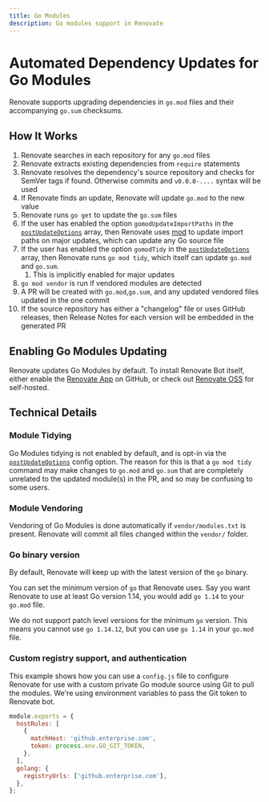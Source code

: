 ```yaml
---
title: Go Modules
description: Go modules support in Renovate
---
```


# Automated Dependency Updates for Go Modules

Renovate supports upgrading dependencies in `go.mod` files and their accompanying `go.sum` checksums.

## How It Works

1. Renovate searches in each repository for any `go.mod` files
1. Renovate extracts existing dependencies from `require` statements
1. Renovate resolves the dependency's source repository and checks for SemVer tags if found. Otherwise commits and `v0.0.0-....` syntax will be used
1. If Renovate finds an update, Renovate will update `go.mod` to the new value
1. Renovate runs `go get` to update the `go.sum` files
1. If the user has enabled the option `gomodUpdateImportPaths` in the [`postUpdateOptions`](https://docs.renovatebot.com/configuration-options/#postupdateoptions) array, then Renovate uses [mod](https://github.com/marwan-at-work/mod) to update import paths on major updates, which can update any Go source file
1. If the user has enabled the option `gomodTidy` in the [`postUpdateOptions`](https://docs.renovatebot.com/configuration-options/#postupdateoptions) array, then Renovate runs `go mod tidy`, which itself can update `go.mod` and `go.sum`.
   1. This is implicitly enabled for major updates
1. `go mod vendor` is run if vendored modules are detected
1. A PR will be created with `go.mod`,`go.sum`, and any updated vendored files updated in the one commit
1. If the source repository has either a "changelog" file or uses GitHub releases, then Release Notes for each version will be embedded in the generated PR

## Enabling Go Modules Updating

Renovate updates Go Modules by default.
To install Renovate Bot itself, either enable the [Renovate App](https://github.com/apps/renovate) on GitHub, or check out [Renovate OSS](https://github.com/renovatebot/renovate) for self-hosted.

## Technical Details

### Module Tidying

Go Modules tidying is not enabled by default, and is opt-in via the [`postUpdateOptions`](https://docs.renovatebot.com/configuration-options/#postupdateoptions) config option.
The reason for this is that a `go mod tidy` command may make changes to `go.mod` and `go.sum` that are completely unrelated to the updated module(s) in the PR, and so may be confusing to some users.

### Module Vendoring

Vendoring of Go Modules is done automatically if `vendor/modules.txt` is present.
Renovate will commit all files changed within the `vendor/` folder.

### Go binary version

By default, Renovate will keep up with the latest version of the `go` binary.

You can set the minimum version of `go` that Renovate uses.
Say you want Renovate to use at least Go version 1.14, you would add `go 1.14` to your `go.mod` file.

We do not support patch level versions for the minimum `go` version.
This means you cannot use `go 1.14.12`, but you can use `go 1.14` in your `go.mod` file.

### Custom registry support, and authentication

This example shows how you can use a `config.js` file to configure Renovate for use with a custom private Go module source using Git to pull the modules.
We're using environment variables to pass the Git token to Renovate bot.

```js
module.exports = {
  hostRules: [
    {
      matchHost: 'github.enterprise.com',
      token: process.env.GO_GIT_TOKEN,
    },
  ],
  golang: {
    registryUrls: ['github.enterprise.com'],
  },
};
```
